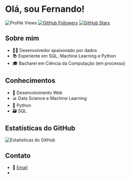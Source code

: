 # Olá, sou Fernando!

![Profile Views](https://komarev.com/ghpvc/?username=NandoSchlemper)
[![GitHub Followers](https://img.shields.io/github/followers/NandoSchlemper?label=Seguidores&style=social)](https://github.com/NandoSchlemper)
[![GitHub Stars](https://img.shields.io/github/stars/NandoSchlemper?label=Estrelas&style=social)](https://github.com/NandoSchlemper)

## Sobre mim
- 👨‍💻 Desenvolvedor apaixonado por dados
- 📚 Experiente em SQL, Machine Learning e Python
- 🎓 Bacharel em Ciência da Computação (em processo)

## Conhecimentos
- 💼 Desenvolvimento Web
- 📊 Data Science e Machine Learning
- 🐍 Python
- 🗃️ SQL

## Estatísticas do GitHub
![Estatísticas do GitHub](https://github-readme-stats.vercel.app/api?username=NandoSchlemper&show_icons=true)

## Contato
- 📧 [Email](mailto:seuemail@email.com)
-

